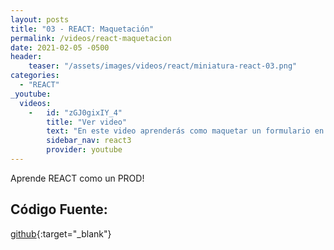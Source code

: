 ```yaml
---
layout: posts
title: "03 - REACT: Maquetación"
permalink: /videos/react-maquetacion
date: 2021-02-05 -0500
header:
    teaser: "/assets/images/videos/react/miniatura-react-03.png"
categories:
  - "REACT"
_youtube: 
  videos:
    -   id: "zGJ0gixIY_4"
        title: "Ver video"
        text: "En este video aprenderás como maquetar un formulario en REACT." 
        sidebar_nav: react3
        provider: youtube
---
```


Aprende REACT como un PROD!

## Código Fuente:

[github](https://github.com/gonzaloperezbarrios/mi_formulario-react-0-100/tree/2-maquetacion-formulario){:target="_blank"}
